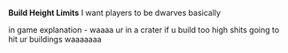 **Build Height Limits**
I want players to be dwarves basically

in game explanation - waaaa ur in a crater if u build too high shits going to hit ur buildings waaaaaaa